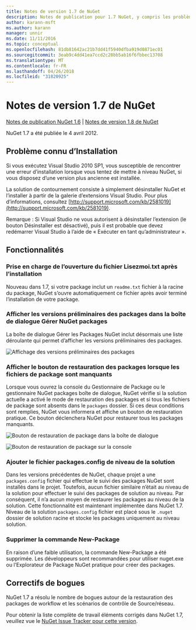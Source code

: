 ```yaml
---
title: Notes de version 1.7 de NuGet
description: Notes de publication pour 1.7 NuGet, y compris les problèmes connus, les correctifs de bogues, les fonctionnalités ajoutées et dcr.
author: karann-msft
ms.author: karann
manager: unnir
ms.date: 11/11/2016
ms.topic: conceptual
ms.openlocfilehash: 81db81642ac21b7dd41f5940dfba919d0871ec01
ms.sourcegitcommit: 3eab9c4dd41ea7ccd2c28bb5ab16f6fbbec13708
ms.translationtype: MT
ms.contentlocale: fr-FR
ms.lasthandoff: 04/26/2018
ms.locfileid: "31820925"
---
```

# <a name="nuget-17-release-notes"></a>Notes de version 1.7 de NuGet

[Notes de publication NuGet 1.6](../release-notes/nuget-1.6.md) | [Notes de version 1.8 de NuGet](../release-notes/nuget-1.8.md)

NuGet 1.7 a été publiée le 4 avril 2012.

## <a name="known-installation-issue"></a>Problème connu d’Installation
Si vous exécutez Visual Studio 2010 SP1, vous susceptible de rencontrer une erreur d’installation lorsque vous tentez de mettre à niveau NuGet, si vous disposez d’une version plus ancienne est installée.

La solution de contournement consiste à simplement désinstaller NuGet et l’installer à partir de la galerie d’extensions Visual Studio.  Pour plus d’informations, consultez [http://support.microsoft.com/kb/2581019](http://support.microsoft.com/kb/2581019).

Remarque : Si Visual Studio ne vous autorisent à désinstaller l’extension (le bouton Désinstaller est désactivé), puis il est probable que devez redémarrer Visual Studio à l’aide de « Exécuter en tant qu’administrateur ».

## <a name="features"></a>Fonctionnalités

### <a name="support-opening-readmetxt-file-after-installation"></a>Prise en charge de l’ouverture du fichier Lisezmoi.txt après l’installation
Nouveau dans 1.7, si votre package inclut un `readme.txt` fichier à la racine du package, NuGet s’ouvre automatiquement ce fichier après avoir terminé l’installation de votre package.

### <a name="show-prerelease-packages-in-the-manage-nuget-packages-dialog"></a>Afficher les versions préliminaires des packages dans la boîte de dialogue Gérer NuGet packages
La boîte de dialogue Gérer les Packages NuGet inclut désormais une liste déroulante qui permet d’afficher les versions préliminaires des packages.

![Affichage des versions préliminaires des packages](./media/prerelease-dropdown.png)

### <a name="show-package-restore-button-when-package-files-are-missing"></a>Afficher le bouton de restauration des packages lorsque les fichiers de package sont manquants
Lorsque vous ouvrez la console du Gestionnaire de Package ou le gestionnaire NuGet packages boîte de dialogue, NuGet vérifie si la solution actuelle a activé le mode de restauration des packages et si tous les fichiers de package sont absents dans le `packages` dossier. Si ces deux conditions sont remplies, NuGet vous informera et affiche un bouton de restauration pratique. Ce bouton déclenchera NuGet pour restaurer tous les packages manquants.

![Bouton de restauration de package dans la boîte de dialogue](./media/packagerestore-dialog.png)

![Bouton de restauration de package sur la console](./media/packagerestore-console.png)

### <a name="add-solution-level-packagesconfig-file"></a>Ajouter le fichier packages.config de niveau de la solution
Dans les versions précédentes de NuGet, chaque projet a une `packages.config` fichier qui effectue le suivi des packages NuGet sont installés dans le projet. Toutefois, aucun fichier similaire n’était au niveau de la solution pour effectuer le suivi des packages de solution au niveau. Par conséquent, il n’a aucun moyen de restaurer les packages au niveau de la solution.
Cette fonctionnalité est maintenant implémentée dans NuGet 1.7. Niveau de la solution `packages.config` fichier est placé sous le `.nuget` dossier de solution racine et stocke les packages uniquement au niveau solution.

### <a name="remove-new-package-command"></a>Supprimer la commande New-Package
En raison d’une faible utilisation, la commande New-Package a été supprimée. Les développeurs sont recommandées pour utiliser nuget.exe ou l’Explorateur de Package NuGet pratique pour créer des packages.

## <a name="bug-fixes"></a>Correctifs de bogues
NuGet 1.7 a résolu le nombre de bogues autour de la restauration des packages de workflow et les scénarios de contrôle de Source/réseau.

Pour obtenir la liste complète de travail éléments corrigés dans NuGet 1.7, veuillez vue le [NuGet Issue Tracker pour cette version](http://nuget.codeplex.com/workitem/list/advanced?keyword=&status=Closed&type=All&priority=All&release=NuGet%201.7&assignedTo=All&component=All&sortField=Votes&sortDirection=Descending&page=0).
